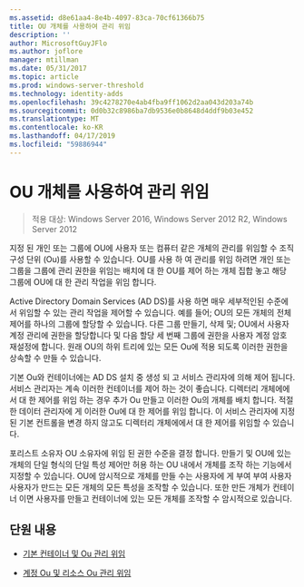 ```yaml
---
ms.assetid: d8e61aa4-8e4b-4097-83ca-70cf61366b75
title: OU 개체를 사용하여 관리 위임
description: ''
author: MicrosoftGuyJFlo
ms.author: joflore
manager: mtillman
ms.date: 05/31/2017
ms.topic: article
ms.prod: windows-server-threshold
ms.technology: identity-adds
ms.openlocfilehash: 39c4278270e4ab4fba9ff1062d2aa043d203a74b
ms.sourcegitcommit: 0d0b32c8986ba7db9536e0b8648d4ddf9b03e452
ms.translationtype: MT
ms.contentlocale: ko-KR
ms.lasthandoff: 04/17/2019
ms.locfileid: "59886944"
---
```

# <a name="delegating-administration-by-using-ou-objects"></a>OU 개체를 사용하여 관리 위임

>적용 대상: Windows Server 2016, Windows Server 2012 R2, Windows Server 2012

지정 된 개인 또는 그룹에 OU에 사용자 또는 컴퓨터 같은 개체의 관리를 위임할 수 조직 구성 단위 (Ou)를 사용할 수 있습니다. OU를 사용 하 여 관리를 위임 하려면 개인 또는 그룹을 그룹에 관리 권한을 위임는 배치에 대 한 OU를 제어 하는 개체 집합 놓고 해당 그룹에 OU에 대 한 관리 작업을 위임 합니다.  
  
Active Directory Domain Services (AD DS)를 사용 하면 매우 세부적인된 수준에서 위임할 수 있는 관리 작업을 제어할 수 있습니다. 예를 들어; OU의 모든 개체의 전체 제어를 하나의 그룹에 할당할 수 있습니다. 다른 그룹 만들기, 삭제 및; OU에서 사용자 계정 관리에 권한을 할당합니다 및 다음 할당 세 번째 그룹에 권한을 사용자 계정 암호 재설정에 합니다. 원래 OU의 하위 트리에 있는 모든 Ou에 적용 되도록 이러한 권한을 상속할 수 만들 수 있습니다.  
  
기본 Ou와 컨테이너에는 AD DS 설치 중 생성 되 고 서비스 관리자에 의해 제어 됩니다. 서비스 관리자는 계속 이러한 컨테이너를 제어 하는 것이 좋습니다. 디렉터리 개체에에서 대 한 제어를 위임 하는 경우 추가 Ou 만들고 이러한 Ou의 개체를 배치 합니다. 적절 한 데이터 관리자에 게 이러한 Ou에 대 한 제어를 위임 합니다. 이 서비스 관리자에 지정 된 기본 컨트롤을 변경 하지 않고도 디렉터리 개체에에서 대 한 제어를 위임할 수 있습니다.  
  
포리스트 소유자 OU 소유자에 위임 된 권한 수준을 결정 합니다. 만들기 및 OU에 있는 개체의 단일 형식의 단일 특성 제어만 허용 하는 OU 내에서 개체를 조작 하는 기능에서 지정할 수 있습니다. OU에 암시적으로 개체를 만들 수는 사용자에 게 부여 부여 사용자 사용자가 만드는 모든 개체의 모든 특성을 조작할 수 있습니다. 또한 만든 개체가 컨테이너 이면 사용자를 만들고 컨테이너에 있는 모든 개체를 조작할 수 암시적으로 있습니다.  
  
## <a name="in-this-section"></a>단원 내용  
  
-   [기본 컨테이너 및 Ou 관리 위임](../../ad-ds/plan/Delegating-Administration-of-Default-Containers-and-OUs.md)  
  
-   [계정 Ou 및 리소스 Ou 관리 위임](../../ad-ds/plan/Delegating-Administration-of-Account-OUs-and-Resource-OUs.md)  
  


